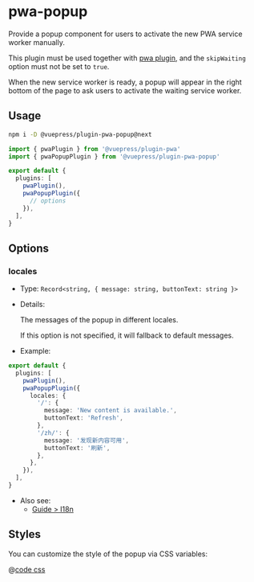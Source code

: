 # pwa-popup

<NpmBadge package="@vuepress/plugin-pwa-popup" />

Provide a popup component for users to activate the new PWA service worker manually.

This plugin must be used together with [pwa plugin](./pwa.md), and the `skipWaiting` option must not be set to `true`.

When the new service worker is ready, a popup will appear in the right bottom of the page to ask users to activate the waiting service worker.

## Usage

```bash
npm i -D @vuepress/plugin-pwa-popup@next
```

```ts
import { pwaPlugin } from '@vuepress/plugin-pwa'
import { pwaPopupPlugin } from '@vuepress/plugin-pwa-popup'

export default {
  plugins: [
    pwaPlugin(),
    pwaPopupPlugin({
      // options
    }),
  ],
}
```

## Options

### locales

- Type: `Record<string, { message: string, buttonText: string }>`

- Details:

  The messages of the popup in different locales.

  If this option is not specified, it will fallback to default messages.

- Example:

```ts
export default {
  plugins: [
    pwaPlugin(),
    pwaPopupPlugin({
      locales: {
        '/': {
          message: 'New content is available.',
          buttonText: 'Refresh',
        },
        '/zh/': {
          message: '发现新内容可用',
          buttonText: '刷新',
        },
      },
    }),
  ],
}
```

- Also see:
  - [Guide > I18n](../../guide/i18n.md)

## Styles

You can customize the style of the popup via CSS variables:

@[code css](@vuepress/plugin-pwa-popup/src/client/styles/vars.css)
